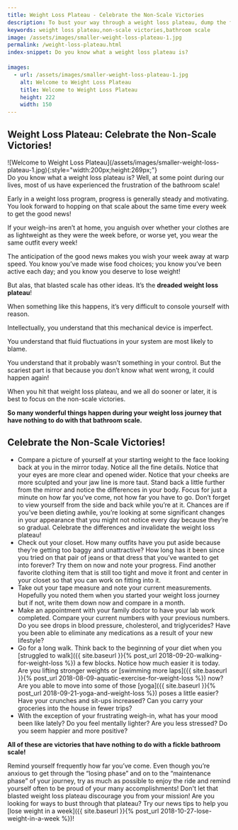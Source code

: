 ```yaml
---
title: Weight Loss Plateau - Celebrate the Non-Scale Victories
description: To bust your way through a weight loss plateau, dump the fickle bathroom scale and rejoice in your many non-scale victories! Good news is all around you.
keywords: weight loss plateau,non-scale victories,bathroom scale
image: /assets/images/smaller-weight-loss-plateau-1.jpg
permalink: /weight-loss-plateau.html
index-snippet: Do you know what a weight loss plateau is?

images:
  - url: /assets/images/smaller-weight-loss-plateau-1.jpg
    alt: Welcome to Weight Loss Plateau
    title: Welcome to Weight Loss Plateau
    height: 222
    width: 150
---
```


## Weight Loss Plateau: Celebrate the Non-Scale Victories!

<div class="ImageBlock ImageBlockRight" markdown="1">
![Welcome to Weight Loss Plateau](/assets/images/smaller-weight-loss-plateau-1.jpg){:style="width:200px;height:269px;"}
</div>
Do you know what a weight loss plateau is? Well, at some point during our lives, most of us have experienced the frustration of the bathroom scale! 

Early in a weight loss program, progress is generally steady and motivating. You look forward to hopping on that scale about the same time every week to get the good news!  

If your weigh-ins aren’t at home, you anguish over whether your clothes are as lightweight as they were the week before, or worse yet, you wear the same outfit every week!  

The anticipation of the good news makes you wish your week away at warp speed. You know you’ve made wise food choices; you know you’ve been active each day; and you know you deserve to lose weight!  

But alas, that blasted scale has other ideas. It’s the __dreaded weight loss plateau__!

When something like this happens, it’s very difficult to console yourself with reason.  

Intellectually, you understand that this mechanical device is imperfect.  

You understand that fluid fluctuations in your system are most likely to blame.  

You understand that it probably wasn’t something in your control. But the scariest part is that because you don’t know what went wrong, it could happen again!  

When you hit that weight loss plateau, and we all do sooner or later, it is best to focus on the non-scale victories.  

__So many wonderful things happen during your weight loss journey that have nothing to do with that bathroom scale.__

## Celebrate the Non-Scale Victories!
* Compare a picture of yourself at your starting weight to the face looking back at you in the mirror today. Notice all the fine details. Notice that your eyes are more clear and opened wider. Notice that your cheeks are more sculpted and your jaw line is more taut. Stand back a little further from the mirror and notice the differences in your body. Focus for just a minute on how far you’ve come, not how far you have to go. Don’t forget to view yourself from the side and back while you’re at it. Chances are if you’ve been dieting awhile, you’re looking at some significant changes in your appearance that you might not notice every day because they’re so gradual. Celebrate the differences and invalidate the weight loss plateau!
* Check out your closet. How many outfits have you put aside because they’re getting too baggy and unattractive? How long has it been since you tried on that pair of jeans or that dress that you’ve wanted to get into forever? Try them on now and note your progress. Find another favorite clothing item that is still too tight and move it front and center in your closet so that you can work on fitting into it. 
* Take out your tape measure and note your current measurements. Hopefully you noted them when you started your weight loss journey but if not, write them down now and compare in a month.  
* Make an appointment with your family doctor to have your lab work completed. Compare your current numbers with your previous numbers. Do you see drops in blood pressure, cholesterol, and triglycerides? Have you been able to eliminate any medications as a result of your new lifestyle?
* Go for a long walk. Think back to the beginning of your diet when you [struggled to walk]({{ site.baseurl }}{% post_url 2018-09-20-walking-for-weight-loss %}) a few blocks. Notice how much easier it is today. Are you lifting stronger weights or [swimming more laps]({{ site.baseurl }}{% post_url 2018-08-09-aquatic-exercise-for-weight-loss %}) now? Are you able to move into some of those [yoga]({{ site.baseurl }}{% post_url 2018-09-21-yoga-and-weight-loss %}) poses a little easier? Have your crunches and sit-ups increased? Can you carry your groceries into the house in fewer trips?  
* With the exception of your frustrating weigh-in, what has your mood been like lately? Do you feel mentally lighter? Are you less stressed? Do you seem happier and more positive?  

__All of these are victories that have nothing to do with a fickle bathroom scale!__

Remind yourself frequently how far you’ve come. Even though you’re anxious to get through the “losing phase” and on to the “maintenance phase” of your journey, try as much as possible to enjoy the ride and remind yourself often to be proud of your many accomplishments! Don't let that blasted weight loss plateau discourage you from your mission! Are you looking for ways to bust through that plateau? Try our news tips to help you [lose weight in a week]({{ site.baseurl }}{% post_url 2018-10-27-lose-weight-in-a-week %})!
